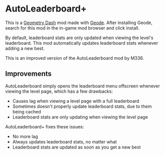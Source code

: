 # AutoLeaderboard+

This is a [Geometry Dash](https://store.steampowered.com/app/322170/Geometry_Dash/) mod made with [Geode](https://geode-sdk.org/). After installing Geode, search for this mod in the in-game mod browser and click install.

By default, leaderboard stats are only updated when viewing the level's leaderboard. This mod automatically updates leaderboard stats whenever adding a new best.

This is an improved version of the AutoLeaderboard mod by M336.

## Improvements

AutoLeaderboard simply opens the leaderboard menu offscreen whenever viewing the level page, which has a few drawbacks:

- Causes lag when viewing a level page with a full leaderboard
- Sometimes doesn't properly update leaderboard stats, due to them being cached
- Leaderboard stats are only updating when viewing the level page

AutoLeaderboard+ fixes these issues:

- No more lag
- Always updates leaderboard stats, no matter what
- Leaderboard stats are updated as soon as you get a new best
